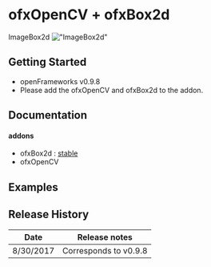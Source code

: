 # ofxOpenCV + ofxBox2d

ImageBox2d
!["ImageBox2d"](cap.gif "ImageBox2d")

## Getting Started
- openFrameworks v0.9.8
- Please add the ofxOpenCV and ofxBox2d to the addon.

## Documentation
#### addons
- ofxBox2d : [stable](https://github.com/vanderlin/ofxBox2d/tree/stable)
- ofxOpenCV

## Examples

## Release History
| Date  | Release notes |
|-------|---------------|
| 8/30/2017 | Corresponds to v0.9.8 |
